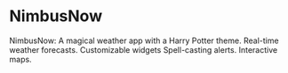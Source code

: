 # NimbusNow
NimbusNow: A magical weather app with a Harry Potter theme.  Real-time weather forecasts. Customizable widgets Spell-casting alerts. Interactive maps.

